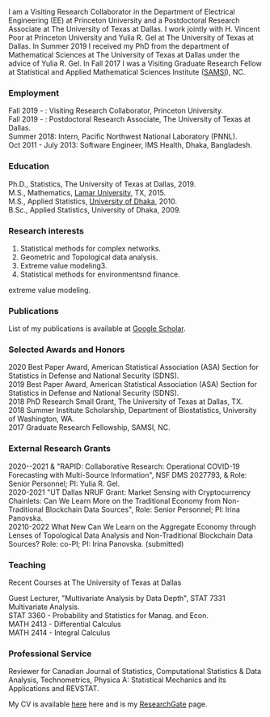 I am a  Visiting Research Collaborator in the Department of Electrical Engineering (EE) at Princeton University and a Postdoctoral Research Associate at The University of  Texas at Dallas. I work jointly with H. Vincent Poor at Princeton University and Yulia R. Gel at The University of Texas at Dallas. In Summer 2019 I received my PhD from the department of Mathematical Sciences at The University of Texas at Dallas under the advice of Yulia R. Gel.  In Fall 2017 I was a Visiting Graduate Research Fellow  at Statistical and Applied Mathematical Sciences Institute ([SAMSI](https://www.samsi.info/)), NC. 


### Employment
Fall 2019 - :  Visiting Research Collaborator, Princeton University.                                                                                                      
Fall 2019 - :  Postdoctoral Research Associate, The University of  Texas at Dallas.                                                                                             
Summer 2018: Intern,  Pacific Northwest National Laboratory (PNNL).                                                                                                             
Oct 2011 - July 2013: Software Engineer, IMS Health, Dhaka, Bangladesh.                     


### Education
Ph.D., Statistics, The University of  Texas at Dallas, 2019.         
M.S., Mathematics, [Lamar University](https://www.lamar.edu/), TX, 2015.                         
M.S., Applied Statistics, [University of Dhaka](https://www.isrt.ac.bd/), 2010.                              
B.Sc., Applied Statistics, University of Dhaka, 2009. 


### Research interests
1. Statistical methods for complex networks.
2. Geometric and Topological data analysis.
3. Extreme value modeling3. 
4. Statistical methods for environmentsnd finance.

extreme value modeling. 

### Publications

List of my publications is available at [Google Scholar](https://scholar.google.com/citations?hl=en&user=h7Qmvt0AAAAJ&view_op=list_works&sortby=pubdate).


                                       
 
### Selected Awards and Honors
 2020  Best Paper Award, American Statistical Association (ASA) Section for Statistics in 
			  Defense and National Security (SDNS).                                                 
2019  Best Paper Award, American Statistical Association (ASA) Section for Statistics in 
		  Defense and National Security (SDNS).                                      
2018  PhD Research Small Grant, The University of Texas at Dallas, TX.                   
2018 Summer Institute Scholarship, Department of Biostatistics, University of Washington, WA.                    
2017 Graduate Research Fellowship, SAMSI, NC.                

### External Research Grants
2020--2021  & "RAPID: Collaborative Research: Operational COVID-19 Forecasting  with Multi-Source Information", NSF DMS 2027793,
& Role: Senior Personnel; PI: Yulia R. Gel.                                            
2020-2021 "UT Dallas NRUF Grant: Market Sensing with Cryptocurrency Chainlets: Can We Learn More on the Traditional Economy from Non-Traditional Blockchain Data Sources", Role: Senior Personnel; PI: Irina Panovska.                                             
20210-2022  What New Can We Learn on the Aggregate Economy through Lenses of Topological  Data Analysis and Non-Traditional Blockchain Data Sources? Role: co-PI; PI: Irina Panovska. (submitted)	

### Teaching 
Recent Courses at The University of  Texas at Dallas      

Guest Lecturer, "Multivariate Analysis by Data Depth", STAT 7331 Multivariate Analysis.                              
STAT 3360 - Probability and Statistics for Manag. and Econ.                                
MATH 2413 -  Differential Calculus                                
MATH 2414 - Integral Calculus                                         
 
### Professional Service
Reviewer for Canadian Journal of Statistics, Computational Statistics & Data Analysis, Technometrics, Physica A: Statistical Mechanics and its Applications and REVSTAT.
 
 
My CV is available [here](https://drive.google.com/file/d/1rWrJneAuye_Rxl4i2GH4YIXInhrsEzcZ/view?usp=sharing)  here and is my [ResearchGate](https://www.researchgate.net/profile/Asim_Kumer_Dey) page.

